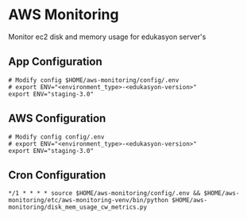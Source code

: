 # AWS Monitoring
Monitor ec2 disk and memory usage for edukasyon server's

## App Configuration
```
# Modify config $HOME/aws-monitoring/config/.env
# export ENV="<environment_type>-<edukasyon-version>"
export ENV="staging-3.0"
```

## AWS Configuration
```
# Modify config config/.env
# export ENV="<environment_type>-<edukasyon-version>"
export ENV="staging-3.0"
```

## Cron Configuration
```
*/1 * * * * source $HOME/aws-monitoring/config/.env && $HOME/aws-monitoring/etc/aws-monitoring-venv/bin/python $HOME/aws-monitoring/disk_mem_usage_cw_metrics.py
```


